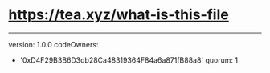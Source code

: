 # https://tea.xyz/what-is-this-file
---
version: 1.0.0
codeOwners:
  - '0xD4F29B3B6D3db28Ca48319364F84a6a871fB88a8'
quorum: 1
